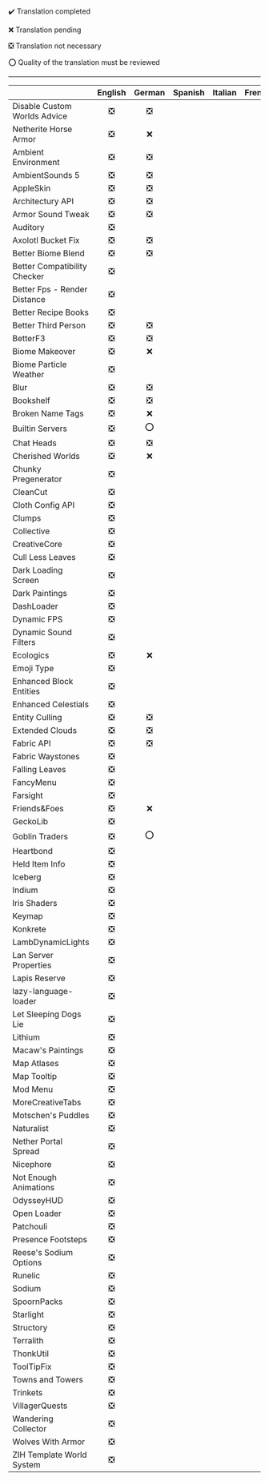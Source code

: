 ✔️ Translation completed

❌ Translation pending

❎ Translation not necessary

⭕ Quality of the translation must be reviewed

-----

|  | English | German | Spanish | Italian | French |
| :---         |:---:|:---:|:---:|:---:|:---:|
| Disable Custom Worlds Advice   | ❎ | ❎ |
| Netherite Horse Armor     | ❎ | ❌ |
| Ambient Environment    | ❎ | ❎ |
| AmbientSounds 5     | ❎ | ❎ |
| AppleSkin    | ❎ | ❎ |
| Architectury API | ❎ | ❎ |
| Armor Sound Tweak | ❎ | ❎ |
| Auditory | ❎ |  |
| Axolotl Bucket Fix | ❎ | ❎ |
| Better Biome Blend | ❎ | ❎ |
| Better Compatibility Checker | ❎ |  |
| Better Fps - Render Distance | ❎ |  |
| Better Recipe Books | ❎ |  |
| Better Third Person | ❎ | ❎ |
| BetterF3 | ❎ | ❎ |
| Biome Makeover | ❎ | ❌ |
| Biome Particle Weather | ❎ |  |
| Blur | ❎ | ❎ |
| Bookshelf | ❎ | ❎ |
| Broken Name Tags | ❎ | ❌ |
| Builtin Servers | ❎ | ⭕ |
| Chat Heads | ❎ | ❎ |
| Cherished Worlds | ❎ | ❌ |
| Chunky Pregenerator | ❎ |  |
| CleanCut | ❎ |  |
| Cloth Config API | ❎ |  |
| Clumps | ❎ |  |
| Collective | ❎ |  |
| CreativeCore | ❎ |  |
| Cull Less Leaves | ❎ |  |
| Dark Loading Screen | ❎ |  |
| Dark Paintings | ❎ |  |
| DashLoader | ❎ |  |
| Dynamic FPS | ❎ |  |
| Dynamic Sound Filters | ❎ |  |
| Ecologics | ❎ | ❌ |
| Emoji Type | ❎ |  |
| Enhanced Block Entities | ❎ |  |
| Enhanced Celestials | ❎ |  |
| Entity Culling | ❎ | ❎ |
| Extended Clouds | ❎ | ❎ |
| Fabric API | ❎ | ❎ |
| Fabric Waystones | ❎ |  |
| Falling Leaves | ❎ |  |
| FancyMenu | ❎ |  |
| Farsight | ❎ |  |
| Friends&Foes | ❎ | ❌ |
| GeckoLib | ❎ |  |
| Goblin Traders | ❎ | ⭕ |
| Heartbond | ❎ | |
| Held Item Info | ❎ |  |
| Iceberg | ❎ |  |
| Indium | ❎ |  |
| Iris Shaders | ❎ |  |
| Keymap | ❎ |  |
| Konkrete | ❎ |  |
| LambDynamicLights | ❎ |  |
| Lan Server Properties | ❎ |  |
| Lapis Reserve | ❎ |  |
| lazy-language-loader | ❎ |  |
| Let Sleeping Dogs Lie | ❎ |  |
| Lithium | ❎ |  |
| Macaw's Paintings | ❎ |  |
| Map Atlases | ❎ |  |
| Map Tooltip | ❎ |  |
| Mod Menu | ❎ |  |
| MoreCreativeTabs | ❎ |  |
| Motschen's Puddles | ❎ |  |
| Naturalist | ❎ |  |
| Nether Portal Spread | ❎ |  |
| Nicephore | ❎ |  |
| Not Enough Animations | ❎ |  |
| OdysseyHUD | ❎ |  |
| Open Loader | ❎ |  |
| Patchouli | ❎ |  |
| Presence Footsteps | ❎ |  |
| Reese's Sodium Options | ❎ |  |
| Runelic | ❎ |  |
| Sodium | ❎ |  |
| SpoornPacks | ❎ |  |
| Starlight | ❎ |  |
| Structory | ❎ |  |
| Terralith | ❎ |  |
| ThonkUtil | ❎ |  |
| ToolTipFix | ❎ |  |
| Towns and Towers | ❎ |  |
| Trinkets | ❎ |  |
| VillagerQuests | ❎ |  |
| Wandering Collector | ❎ |  |
| Wolves With Armor | ❎ |  |
| ZIH Template World System | ❎ |  |
